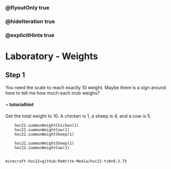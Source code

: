 ### @flyoutOnly true
### @hideIteration true
### @explicitHints true


# Laboratory - Weights

## Step 1
You need the scale to reach exactly 10 weight. Maybe there is a sign around here to tell me how much each mob weighs? 

#### ~ tutorialhint 
Get the total weight to 10. A chicken is 1, a sheep is 4, and a cow is 5.



```ghost
    hoc22.summonWeightChicken(1)
    hoc22.summonWeightCow(1)
    hoc22.summonWeightSheep(1)
```
```template
    hoc22.summonWeightSheep(1)
    hoc22.summonWeightCow(1)
      
```
```package
minecraft-hoc22=github:ReWrite-Media/hoc22-ts#v0.2.75
```
